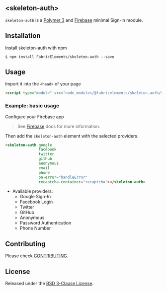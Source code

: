 ## \<skeleton-auth\>

`skeleton-auth` is a [Polymer 3](http://polymer-project.org) and [Firebase](https://firebase.google.com/) minimal Sign-in module.

## Installation

Install skeleton-auth with npm

```shell
$ npm install FabricElements/skeleton-auth --save
```

## Usage

Import it into the `<head>` of your page

```html
<script type="module" src="node_modules/@fabricelements/skeleton-auth/skeleton-auth.js"></script>
```

### Example: basic usage

Configure your Firebase app

> See [Firebase](https://firebase.google.com/docs/storage/web/start) docs for more information.

Then add the `skeleton-auth` element with the selected providers.

```html
<skeleton-auth google
               facebook
               twitter
               github
               anonymous
               email
               phone
               on-error="handleError"
               recaptcha-container="recaptcha"></skeleton-auth>
```

* Available providers:
  * Google Sign-In
  * Facebook Login
  * Twitter
  * GitHub
  * Anonymous
  * Password Authentication
  * Phone Number

## Contributing

Please check [CONTRIBUTING](./CONTRIBUTING.md).

## License

Released under the [BSD 3-Clause License](./LICENSE.md).

